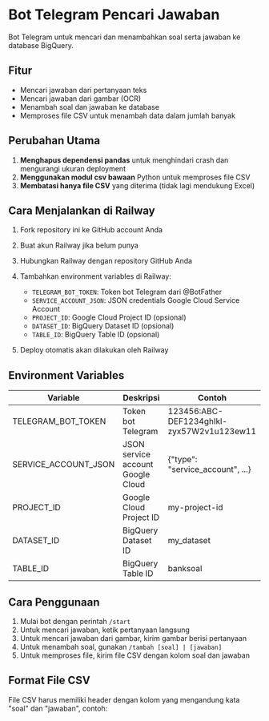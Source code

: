 # Bot Telegram Pencari Jawaban

Bot Telegram untuk mencari dan menambahkan soal serta jawaban ke database BigQuery.

## Fitur

- Mencari jawaban dari pertanyaan teks
- Mencari jawaban dari gambar (OCR)
- Menambah soal dan jawaban ke database
- Memproses file CSV untuk menambah data dalam jumlah banyak

## Perubahan Utama

1. **Menghapus dependensi pandas** untuk menghindari crash dan mengurangi ukuran deployment
2. **Menggunakan modul csv bawaan** Python untuk memproses file CSV
3. **Membatasi hanya file CSV** yang diterima (tidak lagi mendukung Excel)

## Cara Menjalankan di Railway

1. Fork repository ini ke GitHub account Anda
2. Buat akun Railway jika belum punya
3. Hubungkan Railway dengan repository GitHub Anda
4. Tambahkan environment variables di Railway:
   - `TELEGRAM_BOT_TOKEN`: Token bot Telegram dari @BotFather
   - `SERVICE_ACCOUNT_JSON`: JSON credentials Google Cloud Service Account
   - `PROJECT_ID`: Google Cloud Project ID (opsional)
   - `DATASET_ID`: BigQuery Dataset ID (opsional)
   - `TABLE_ID`: BigQuery Table ID (opsional)

5. Deploy otomatis akan dilakukan oleh Railway

## Environment Variables

| Variable | Deskripsi | Contoh |
|----------|-----------|--------|
| TELEGRAM_BOT_TOKEN | Token bot Telegram | 123456:ABC-DEF1234ghIkl-zyx57W2v1u123ew11 |
| SERVICE_ACCOUNT_JSON | JSON service account Google Cloud | {"type": "service_account", ...} |
| PROJECT_ID | Google Cloud Project ID | my-project-id |
| DATASET_ID | BigQuery Dataset ID | my_dataset |
| TABLE_ID | BigQuery Table ID | banksoal |

## Cara Penggunaan

1. Mulai bot dengan perintah `/start`
2. Untuk mencari jawaban, ketik pertanyaan langsung
3. Untuk mencari jawaban dari gambar, kirim gambar berisi pertanyaan
4. Untuk menambah soal, gunakan `/tambah [soal] | [jawaban]`
5. Untuk memproses file, kirim file CSV dengan kolom soal dan jawaban

## Format File CSV

File CSV harus memiliki header dengan kolom yang mengandung kata "soal" dan "jawaban", contoh:
